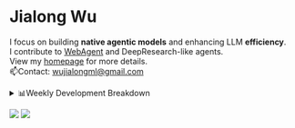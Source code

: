 #  Jialong Wu

I focus on building **native agentic models** and enhancing LLM **efficiency**.<br>
I contribute to [WebAgent](https://github.com/Alibaba-NLP/WebAgent) and DeepResearch-like agents.<br>
View my [homepage](https://callanwu.github.io/) for more details. <br>
📫Contact: wujialongml@gmail.com

<details><summary>📊Weekly Development Breakdown</summary>

<!--START_SECTION:waka-->

```txt
From: 28 August 2025 - To: 04 September 2025

Total Time: 29 hrs 8 mins

Python     15 hrs 13 mins  █████████████░░░░░░░░░░░░   52.22 %
Bash       7 hrs 6 mins    ██████░░░░░░░░░░░░░░░░░░░   24.41 %
JSON       6 hrs 40 mins   █████▓░░░░░░░░░░░░░░░░░░░   22.92 %
Other      5 mins          ░░░░░░░░░░░░░░░░░░░░░░░░░   00.34 %
Text       1 min           ░░░░░░░░░░░░░░░░░░░░░░░░░   00.07 %
```

<!--END_SECTION:waka-->

[![wakatime](https://wakatime.com/badge/user/c6720b29-9431-4a60-bc9d-e1fb2b6bd65f.svg)](https://wakatime.com/@c6720b29-9431-4a60-bc9d-e1fb2b6bd65f)
</details>

[![](https://img.shields.io/badge/Google%20Scholar-4385FE.svg?&color=d6d6d6&style=flat-square&logo=google-scholar)](https://scholar.google.com/citations?user=6eg2m4YAAAAJ)
![](https://komarev.com/ghpvc/?username=callanwu)
